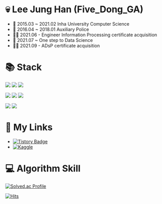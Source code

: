 # :skull: Lee Jung Han (Five_Dong_GA)
- :school:  2015.03 ~ 2021.02 Inha University Computer Science
- 💂  2016.04 ~ 2018.01 Auxiliary Police
- 👨‍🏫 2021.06 - Engineer Information Processing certificate acquisition
- :feet:  2021.07 ~ One step to Data Science
- 👨‍🏫 2021.09 - ADsP certificate acquisition

# :books: Stack
<img src="https://img.shields.io/badge/Python-3776AB?style=flat-square&logo=Python&logoColor=white"/> <img src="https://img.shields.io/badge/C++-00599C?style=flat-square&logo=c%2B%2B&logoColor=white"/> <img src="https://img.shields.io/badge/Java-007396?style=flat-square&logo=Java&logoColor=white"/> 

<img src="https://img.shields.io/badge/TensorFlow-FF6F00?style=flat-square&logo=TensorFlow&logoColor=white"/> <img src="https://img.shields.io/badge/scikit-learn-F7931E?style=flat-square&logo=scikit-learn&logoColor=white"/> <img src="https://img.shields.io/badge/pandas-150458?style=flat-square&logo=pandas&logoColor=white"/>

<img src="https://img.shields.io/badge/Android-3DDC84?style=flat-square&logo=Android&logoColor=white"/> <img src="https://img.shields.io/badge/FireBase-FFCA28?style=flat-square&logo=FireBase&logoColor=white"/> 


# :link: My Links
- [![Tistory Badge](https://img.shields.io/badge/Tech%20Blog-555263?style=flat&logoColor=white)](https://gljhan.tistory.com/)
- [![Kaggle](https://kaggle.com/static/images/open-in-kaggle.svg)](https://www.kaggle.com/fivedongga)


# :computer: Algorithm Skill
[![Solved.ac Profile](http://mazassumnida.wtf/api/v2/generate_badge?boj=gljhan)](https://solved.ac/gljhan/)

[![Hits](https://hits.seeyoufarm.com/api/count/incr/badge.svg?url=https%3A%2F%2Fgithub.com%2F5Dong-GA&count_bg=%23EAE225&title_bg=%23C21212&icon=&icon_color=%23F2F2F2&title=HITS&edge_flat=false)](https://hits.seeyoufarm.com)
